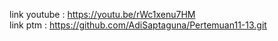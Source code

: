 link youtube : https://youtu.be/rWc1xenu7HM <br/>
link ptm : https://github.com/AdiSaptaguna/Pertemuan11-13.git
